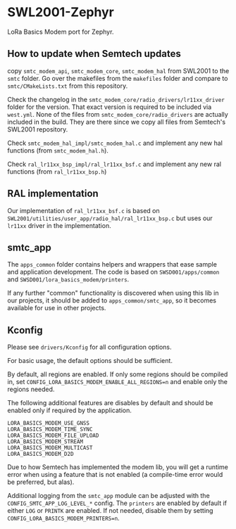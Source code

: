 # SWL2001-Zephyr

LoRa Basics Modem port for Zephyr.

## How to update when Semtech updates

copy `smtc_modem_api`, `smtc_modem_core`, `smtc_modem_hal` from SWL2001 to the `smtc` folder.
Go over the makefiles from the `makefiles` folder and compare to `smtc/CMakeLists.txt` from this repository.

Check the changelog in the `smtc_modem_core/radio_drivers/lr11xx_driver` folder for the version. That exact version is required to be included via `west.yml`.
None of the files from `smtc_modem_core/radio_drivers` are actually included in the build. They are there since we copy all files from Semtech's SWL2001 repository.

Check `smtc_modem_hal_impl/smtc_modem_hal.c` and implement any new hal functions (from `smtc_modem_hal.h`).

Check `ral_lr11xx_bsp_impl/ral_lr11xx_bsf.c` and implement any new ral functions (from `ral_lr11xx_bsp.h`)

## RAL implementation

Our implementation of `ral_lr11xx_bsf.c` is based on `SWL2001/utilities/user_app/radio_hal/ral_lr11xx_bsp.c` but uses our `lr11xx`
driver in the implementation.

## smtc_app

The `apps_common` folder contains helpers and wrappers that ease sample and application development. The code is based on
`SWSD001/apps/common` and `SWSD001/lora_basics_modem/printers`.

If any further "common" functionality is discovered when using this lib in our projects, it should be added to `apps_common/smtc_app`, so it becomes available for use in other projects.

## Kconfig

Please see `drivers/Kconfig` for all configuration options.

For basic usage, the default options should be sufficient.

By default, all regions are enabled.
If only some regions should be compiled in, set `CONFIG_LORA_BASICS_MODEM_ENABLE_ALL_REGIONS=n`
and enable only the regions needed.

The following additional features are disables by default and should be enabled only if required by the application.


```Kconfig
LORA_BASICS_MODEM_USE_GNSS
LORA_BASICS_MODEM_TIME_SYNC
LORA_BASICS_MODEM_FILE_UPLOAD
LORA_BASICS_MODEM_STREAM
LORA_BASICS_MODEM_MULTICAST
LORA_BASICS_MODEM_D2D
```

Due to how Semtech has implemented the modem lib, you will get a runtime error when using a feature that is not enabled (a compile-time error would be preferred, but alas).

Additional logging from the `smtc_app` module can be adjusted with the `CONFIG_SMTC_APP_LOG_LEVEL_*` config.
The `printers` are enabled by default if either `LOG` or `PRINTK` are enabled. If not needed, disable them by
setting `CONFIG_LORA_BASICS_MODEM_PRINTERS=n`.

